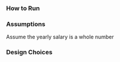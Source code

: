 ### **How to Run**



### **Assumptions**

Assume the yearly salary is a whole number

### **Design Choices**

